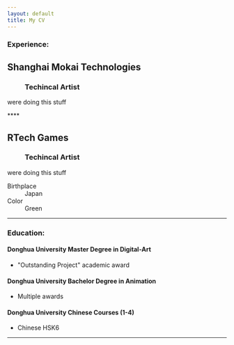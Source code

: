 ```yaml
---
layout: default
title: My CV
---
```

### Experience:
<dl>
<dt><h2>Shanghai Mokai Technologies</h2></dt>
<dd><h3>Techincal Artist</h3></dd>
<p> were doing this stuff </p>
****
<dt><h2>RTech Games</h2></dt>
<dd><h3>Techincal Artist</h3></dd>
<p> were doing this stuff </p>

<dt>Birthplace</dt>
<dd>Japan</dd>
<dt>Color</dt>
<dd>Green</dd>
</dl>

----

### Education:
#### Donghua University Master Degree in Digital-Art 
  - "Outstanding Project" academic award
  
#### Donghua University Bachelor Degree in Animation 
  - Multiple awards
  
#### Donghua University Chinese Courses (1-4) 
  - Chinese HSK6 

----
